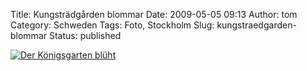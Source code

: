 Title: Kungsträdgården blommar
Date: 2009-05-05 09:13
Author: tom
Category: Schweden
Tags: Foto, Stockholm
Slug: kungstraedgarden-blommar
Status: published

[![Der Königsgarten
blüht](http://www.fiket.de/pic/kungstradgblommar_s.jpg "Der Königsgarten blüht")](http://www.fiket.de/pic/kungstradgblommar_l.jpg)

